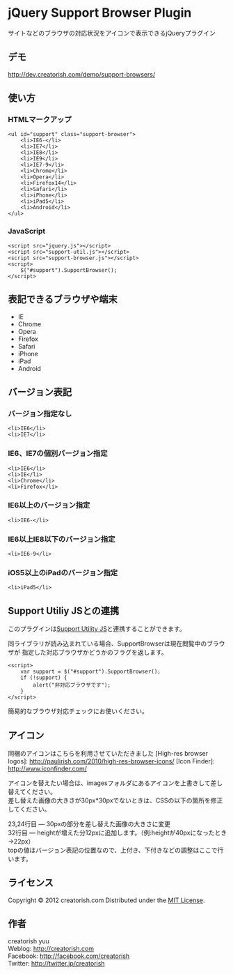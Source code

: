jQuery Support Browser Plugin
======================
サイトなどのブラウザの対応状況をアイコンで表示できるjQueryプラグイン

デモ
------
http://dev.creatorish.com/demo/support-browsers/

使い方
------

### HTMLマークアップ ###

    <ul id="support" class="support-browser">
        <li>IE6-</li>
        <li>IE7</li>
        <li>IE8</li>
        <li>IE9</li>
        <li>IE7-9</li>
        <li>Chrome</li>
        <li>Opera</li>
        <li>Firefox14</li>
        <li>Safari</li>
        <li>iPhone</li>
        <li>iPad5</li>
        <li>Android</li>
    </ul>

### JavaScript ###

    <script src="jquery.js"></script>
    <script src="support-util.js"></script>
    <script src="support-browser.js"></script>
    <script>
        $("#support").SupportBrowser();
    </script>

表記できるブラウザや端末
------

+    IE
+    Chrome
+    Opera
+    Firefox
+    Safari
+    iPhone
+    iPad
+    Android

バージョン表記
------

### バージョン指定なし ###

    <li>IE6</li>
    <li>IE7</li>

### IE6、IE7の個別バージョン指定 ###

    <li>IE6</li>
    <li>IE</li>
    <li>Chrome</li>
    <li>Firefox</li>

### IE6以上のバージョン指定 ###

    <li>IE6-</li>

### IE6以上IE8以下のバージョン指定 ###

    <li>IE6-9</li>

### iOS5以上のiPadのバージョン指定 ###

    <li>iPad5</li>

Support Utiliy JSとの連携
------

このプラグインは[Support Utility JS](http://creatorish.com/lab/4151)と連携することができます。

同ライブラリが読み込まれている場合、SupportBrowserは現在閲覧中のブラウザが
指定した対応ブラウザかどうかのフラグを返します。

    <script>
        var support = $("#support").SupportBrowser();
        if (!support) {
            alert("非対応ブラウザです");
        }
    </script>
    
簡易的なブラウザ対応チェックにお使いください。

アイコン
--------
同梱のアイコンはこちらを利用させていただきました
[High-res browser logos]: http://paulirish.com/2010/high-res-browser-icons/
[Icon Finder]: http://www.iconfinder.com/

アイコンを替えたい場合は、imagesフォルダにあるアイコンを上書きして差し替えてください。  
差し替えた画像の大きさが30px*30pxでないときは、CSSの以下の箇所を修正してください。

23,24行目 ― 30pxの部分を差し替えた画像の大きさに変更  
32行目 ― heightが増えた分12pxに追加します。（例:heightが40pxになったとき→22px）  
topの値はバージョン表記の位置なので、上付き、下付きなどの調整はここで行います。

ライセンス
--------
[MIT]: http://www.opensource.org/licenses/mit-license.php
Copyright &copy; 2012 creatorish.com
Distributed under the [MIT License][mit].

作者
--------
creatorish yuu  
Weblog: <http://creatorish.com>  
Facebook: <http://facebook.com/creatorish>  
Twitter: <http://twitter.jp/creatorish>